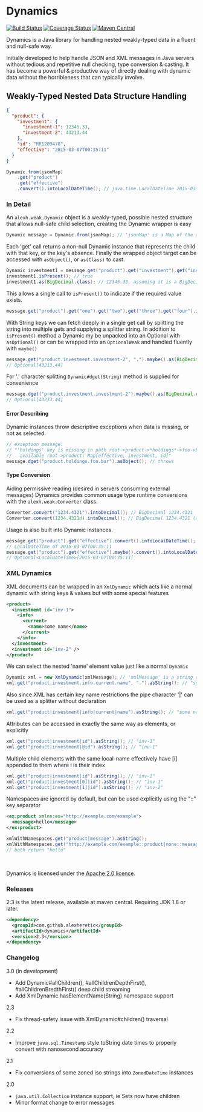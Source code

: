 Dynamics
========
[![Build Status](https://travis-ci.org/alexheretic/dynamics.svg?branch=master)](https://travis-ci.org/alexheretic/dynamics)
[![Coverage Status](https://coveralls.io/repos/alexheretic/dynamics/badge.svg?branch=master&service=github)](https://coveralls.io/github/alexheretic/dynamics?branch=master)
[![Maven Central](https://img.shields.io/maven-central/v/com.github.alexheretic/dynamics.svg)](http://mvnrepository.com/artifact/com.github.alexheretic/dynamics)

Dynamics is a Java library for handling nested weakly-typed data in a fluent and null-safe way.

Initially developed to help handle JSON and XML messages in Java servers without tedious and repetitive null checking, type conversion & casting. It has become a powerful & productive way of directly dealing with dynamic data without the horribleness that can typically involve.

## Weakly-Typed Nested Data Structure Handling
```json
{
  "product": {
    "investment": {
      "investment-1": 12345.33,
      "investment-2": 43213.44
    },
    "id": "RR1209478",
    "effective": "2015-03-07T00:35:11"
  }
}
```
```java
Dynamic.from(jsonMap)
    .get("product")
    .get("effective")
    .convert().intoLocalDateTime(); // java.time.LocalDateTime 2015-03-07T00:35:11
```
### In Detail
An `alexh.weak.Dynamic` object is a weakly-typed, possible nested structure that allows null-safe child selection, creating the Dynamic wrapper is easy

```java
Dynamic message = Dynamic.from(jsonMap); // 'jsonMap' is a Map of the above JSON data
```

Each 'get' call returns a non-null Dynamic instance that represents the child with that key, or the key's absence. Finally the wrapped object target can be accessed with `asObject()`, or `as(Class)` to cast.

```java
Dynamic investment1 = message.get("product").get("investment").get("investment-1");
investment1.isPresent(); // true
investment1.as(BigDecimal.class); // 12345.33, assuming it is a BigDecimal
```

This allows a single call to `isPresent()` to indicate if the required value exists.

```java
message.get("product").get("one").get("two").get("three").get("four").isPresent(); // false

```

With String keys we can fetch deeply in a single get call by splitting the string into multiple gets and supplying a splitter string. In addition to `isPresent()` method a Dynamic my be unpacked into an Optional with `asOptional()` or can be wrapped into an `OptionalWeak` and handled fluently with `maybe()`

```java
message.get("product.investment.investment-2", ".").maybe().as(BigDecimal.class);
// Optional[43213.44]
```

For '.' character splitting `Dynamic#dget(String)` method is supplied for convenience
```java
message.dget("product.investment.investment-2").maybe().as(BigDecimal.class);
// Optional[43213.44]
```

#### Error Describing

Dynamic instances throw descriptive exceptions when data is missing, or not as selected.
```java
// exception message:
// "'holdings' key is missing in path root->product->*holdings*->foo->bar,
//   available root->product: Map[effective, investment, id]"
message.dget("product.holdings.foo.bar").asObject(); // throws
```
#### Type Conversion

Aiding permissive reading (desired in servers consuming external messages) Dynamics provides common usage type runtime conversions with the `alexh.weak.Converter` class.
```java
Converter.convert("1234.4321").intoDecimal(); // BigDecimal 1234.4321
Converter.convert(1234.4321d).intoDecimal(); // BigDecimal 1234.4321 (approx)
```
Usage is also built into Dynamic instances.
```java
message.get("product").get("effective").convert().intoLocalDateTime();
// LocalDateTime of 2015-03-07T00:35:11
message.get("product").get("effective").maybe().convert().intoLocalDateTime();
// Optional<LocalDateTime>[2015-03-07T00:35:11]
```

### XML Dynamics

XML documents can be wrapped in an `XmlDynamic` which acts like a normal dynamic with string keys & values but with some special features
```xml
<product>
  <investment id="inv-1">
    <info>
      <current>
        <name>some name</name>
      </current>
    </info>
  </investment>
  <investment id="inv-2" />
</product>
```
We can select the nested 'name' element value just like a normal `Dynamic`
```java
Dynamic xml = new XmlDynamic(xmlMessage); // 'xmlMessage' is a string of the above xml
xml.get("product.investment.info.current.name", ".").asString(); // "some name"
```
Also since XML has certain key name restrictions the pipe character '|' can be used as a splitter without declaration
```java
xml.get("product|investment|info|current|name").asString(); // "some name"
```
Attributes can be accessed in exactly the same way as elements, or explicitly
```java
xml.get("product|investment|id").asString(); // "inv-1"
xml.get("product|investment|@id").asString(); // "inv-1"
```
Multiple child elements with the same local-name effectively have [i] appended to them where i is their index
```java
xml.get("product|investment|id").asString(); // "inv-1"
xml.get("product|investment[0]|id").asString(); // "inv-1"
xml.get("product|investment[1]|id").asString(); // "inv-2"
```
Namespaces are ignored by default, but can be used explicitly using the "::" key separator
```xml
<ex:product xmlns:ex="http://example.com/example">
  <message>hello</message>
</ex:product>
```
```java
xmlWithNamespaces.get("product|message").asString();
xmlWithNamespaces.get("http://example.com/example::product|none::message").asString();
// both return "hello"
```
<br/>

Dynamics is licensed under the [Apache 2.0 licence](http://www.apache.org/licenses/LICENSE-2.0.html).

### Releases

2.3 is the latest release, available at maven central. Requiring JDK 1.8 or later.

```xml
<dependency>
  <groupId>com.github.alexheretic</groupId>
  <artifactId>dynamics</artifactId>
  <version>2.3</version>
</dependency>
```

### Changelog
3.0 (in development)
 - Add Dynamic#allChildren(), #allChildrenDepthFirst(), #allChildrenBredthFirst() deep child streaming
 - Add XmlDynamic.hasElementName(String) namespace support

2.3
 - Fix thread-safety issue with XmlDynamic#children() traversal

2.2
 - Improve `java.sql.Timestamp` style toString date times to properly convert with nanosecond accuracy

2.1
 - Fix conversions of some zoned iso strings into `ZonedDateTime` instances

2.0
 - `java.util.Collection` instance support, ie Sets now have children
 - Minor format change to error messages

